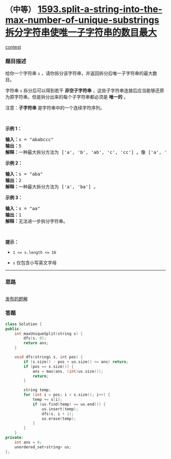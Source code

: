 # `（中等）` [1593.split-a-string-into-the-max-number-of-unique-substrings 拆分字符串使唯一子字符串的数目最大](https://leetcode-cn.com/problems/split-a-string-into-the-max-number-of-unique-substrings/)

[contest](https://leetcode-cn.com/contest/weekly-contest-207/problems/split-a-string-into-the-max-number-of-unique-substrings/)

### 题目描述
<p>给你一个字符串 <code>s</code> ，请你拆分该字符串，并返回拆分后唯一子字符串的最大数目。</p>

<p>字符串 <code>s</code> 拆分后可以得到若干 <strong>非空子字符串</strong> ，这些子字符串连接后应当能够还原为原字符串。但是拆分出来的每个子字符串都必须是 <strong>唯一的</strong> 。</p>

<p>注意：<strong>子字符串</strong> 是字符串中的一个连续字符序列。</p>

<p>&nbsp;</p>

<p><strong>示例 1：</strong></p>

<pre><strong>输入：</strong>s = "ababccc"
<strong>输出：</strong>5
<strong>解释：</strong>一种最大拆分方法为 ['a', 'b', 'ab', 'c', 'cc'] 。像 ['a', 'b', 'a', 'b', 'c', 'cc'] 这样拆分不满足题目要求，因为其中的 'a' 和 'b' 都出现了不止一次。
</pre>

<p><strong>示例 2：</strong></p>

<pre><strong>输入：</strong>s = "aba"
<strong>输出：</strong>2
<strong>解释：</strong>一种最大拆分方法为 ['a', 'ba'] 。
</pre>

<p><strong>示例 3：</strong></p>

<pre><strong>输入：</strong>s = "aa"
<strong>输出：</strong>1
<strong>解释：</strong>无法进一步拆分字符串。
</pre>

<p>&nbsp;</p>

<p><strong>提示：</strong></p>

<ul>
	<li>
	<p><code>1 <= s.length&nbsp;<= 16</code></p>
	</li>
	<li>
	<p><code>s</code> 仅包含小写英文字母</p>
	</li>
</ul>


---
### 思路
```
```

[发布的题解](https://leetcode-cn.com/problems/split-a-string-into-the-max-number-of-unique-substrings/solution/split-a-string-by-ikaruga/)

### 答题
``` C++
class Solution {
public:
    int maxUniqueSplit(string s) {
        dfs(s, 0);
        return ans;
    }

    void dfs(string& s, int pos) {
        if (s.size() - pos + us.size() <= ans) return;
        if (pos == s.size()) {
            ans = max(ans, (int)us.size());
            return;
        }

        string temp;
        for (int i = pos; i < s.size(); i++) {
            temp += s[i];
            if (us.find(temp) == us.end()) {
                us.insert(temp);
                dfs(s, i + 1);
                us.erase(temp);
            }
        }
    }
private:
    int ans = 0;
    unordered_set<string> us;
};
```




